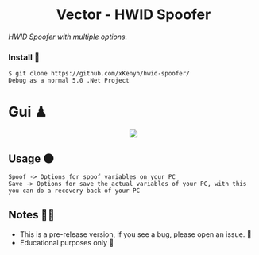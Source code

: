 <h1 align="center"> Vector - HWID Spoofer </h1
  
_HWID Spoofer with multiple options._
  
### Install 🔪
```
$ git clone https://github.com/xKenyh/hwid-spoofer/
Debug as a normal 5.0 .Net Project
```

# Gui ♟
  <p align=center>
      <image src="https://cdn.discordapp.com/attachments/876946500624724009/877220340969898044/unknown.png"> 
  <p/>

  
## Usage 🌑
```
Spoof -> Options for spoof variables on your PC
Save -> Options for save the actual variables of your PC, with this you can do a recovery back of your PC
```
  
## Notes 🏴‍☠️
* This is a pre-release version, if you see a bug, please open an issue. 🖤 
* Educational purposes only 🚫

